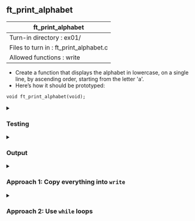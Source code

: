 ## ft_print_alphabet

|               ft_print_alphabet        |
|---------------------------------|
| Turn-in directory : ex01/       |
| Files to turn in : ft_print_alphabet.c |
| Allowed functions : write       |

- Create a function that displays the alphabet in lowercase, on a single line, by
ascending order, starting from the letter 'a'.
- Here’s how it should be prototyped:
```
void ft_print_alphabet(void);
```

<details>
<summary><h3>Testing</h3></summary>

<pre><code>int	main(void)
{
	ft_print_alphabet();
	return (0);
}</code></pre>

See [testing file](main.c)

</details>

<details>
<summary><h3>Output</h3></summary>

<pre><code>abcdefghijklmnopqrstuvwxyz</code></pre>
</details>

<details>
<summary><h3>Approach 1: Copy everything into <code>write</code></h3></summary>

This <a href=ft_print_alphabet_v1.c>approach</a> simply puts everything that needs to be written into a single <code>write</code> command. It completes the task with very few lines. Just make sure the text is copied correctly and the number of characters to be printed correctly calibrated. 

</details>

<details>
<summary><h3>Approach 2: Use <code>while</code> loops</h3></summary>

This <a href=ft_print_alphabet_v2.c>approach</a> uses <code>while</code> loops (and more lines of code) to achieve the same. In particular, it uses increment to achieve ascending order.

Note that even though the <code>write</code> function was used for each character, there's no separator between each printed character. For instance, there isn't a space or a new line in between each character such that eventually, all the characters are printed in a single line together.

We can also use ASCII values in the code

<pre><code>...
x = 97;
while (x <= 122)
...</code></pre>

</details>

